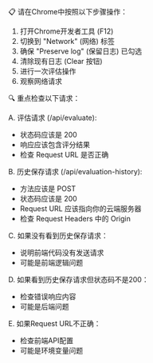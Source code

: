 
📋 请在Chrome中按照以下步骤操作：

1. 打开Chrome开发者工具 (F12)
2. 切换到 "Network" (网络) 标签
3. 确保 "Preserve log" (保留日志) 已勾选
4. 清除现有日志 (Clear 按钮)
5. 进行一次评估操作
6. 观察网络请求

🔍 重点检查以下请求：

A. 评估请求 (/api/evaluate):
   - 状态码应该是 200
   - 响应应该包含评分结果
   - 检查 Request URL 是否正确

B. 历史保存请求 (/api/evaluation-history):
   - 方法应该是 POST
   - 状态码应该是 200  
   - Request URL 应该指向你的云端服务器
   - 检查 Request Headers 中的 Origin

C. 如果没有看到历史保存请求：
   - 说明前端代码没有发送请求
   - 可能是前端逻辑问题

D. 如果看到历史保存请求但状态码不是200：
   - 检查错误响应内容
   - 可能是后端问题

E. 如果Request URL不正确：
   - 检查前端API配置
   - 可能是环境变量问题
